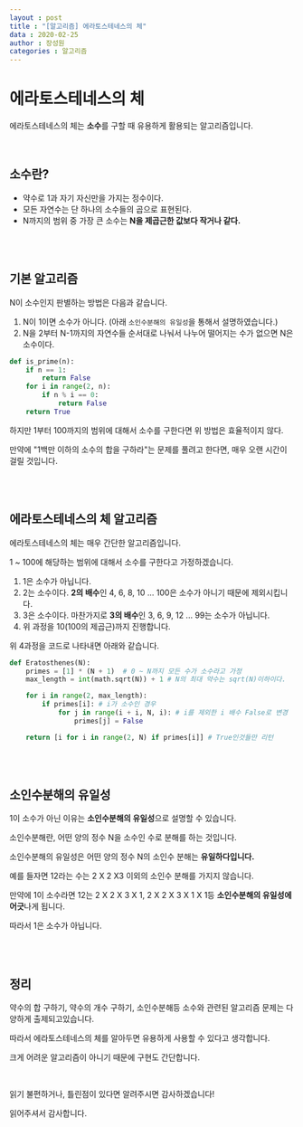 ```yaml
---
layout : post
title : "[알고리즘] 에라토스테네스의 체"
data : 2020-02-25
author : 장성원
categories : 알고리즘
---
```


# 에라토스테네스의 체

에라토스테네스의 체는 **소수**를 구할 때 유용하게 활용되는 알고리즘입니다.

<br>

## 소수란?

- 약수로 1과 자기 자신만을 가지는 정수이다.
- 모든 자연수는 단 하나의 소수들의 곱으로 표현된다.
- N까지의 범위 중 가장 큰 소수는 **N을 제곱근한 값보다 작거나 같다.**

<br>

<br>

## 기본 알고리즘

N이 소수인지 판별하는 방법은 다음과 같습니다.

1. N이 1이면 소수가 아니다. (아래 `소인수분해의 유일성`을 통해서 설명하였습니다.)
2. N을 2부터 N-1까지의 자연수들 순서대로 나눠서 나누어 떨어지는 수가 없으면 N은 소수이다.

```python
def is_prime(n):
    if n == 1:
        return False
    for i in range(2, n):
        if n % i == 0:
            return False
    return True	
```

하지만 1부터 100까지의 범위에 대해서 소수를 구한다면 위 방법은 효율적이지 않다.

만약에 "1백만 이하의 소수의 합을 구하라"는 문제를 풀려고 한다면, 매우 오랜 시간이 걸릴 것입니다.

<br>

<br>

## 에라토스테네스의 체 알고리즘

에라토스테네스의 체는 매우 간단한 알고리즘입니다.

1 ~ 100에 해당하는 범위에 대해서 소수를 구한다고 가정하겠습니다.

1. 1은 소수가 아닙니다. 
2. 2는 소수이다. **2의 배수**인 4, 6, 8, 10 ... 100은 소수가 아니기 때문에 제외시킵니다.
3. 3은 소수이다. 마찬가지로 **3의 배수**인 3, 6, 9, 12 ... 99는 소수가 아닙니다.
4. 위 과정을 10(100의 제곱근)까지 진행합니다.



위 4과정을 코드로 나타내면 아래와 같습니다.

```python
def Eratosthenes(N):
    primes = [1] * (N + 1)  # 0 ~ N까지 모든 수가 소수라고 가정
    max_length = int(math.sqrt(N)) + 1 # N의 최대 약수는 sqrt(N)이하이다.

    for i in range(2, max_length):
        if primes[i]: # i가 소수인 경우
            for j in range(i + i, N, i): # i를 제외한 i 배수 False로 변경
                primes[j] = False

    return [i for i in range(2, N) if primes[i]] # True인것들만 리턴
```

<br>

<br>

## 소인수분해의 유일성

1이 소수가 아닌 이유는 **소인수분해의 유일성**으로 설명할 수 있습니다.

소인수분해란, 어떤 양의 정수 N을 소수인 수로 분해를 하는 것입니다.

소인수분해의 유일성은 어떤 양의 정수 N의 소인수 분해는 **유일하다입니다.**

예를 들자면 12라는 수는 2 X 2 X3 이외의 소인수 분해를 가지지 않습니다.

만약에 1이 소수라면 12는 2 X 2 X 3 X 1, 2 X 2 X 3 X 1 X 1등 **소인수분해의 유일성에 어긋**나게 됩니다.

따라서 1은 소수가 아닙니다.

<br>

<br>

## 정리

약수의 합 구하기, 약수의 개수 구하기, 소인수분해등 소수와 관련된 알고리즘 문제는 다양하게 출제되고있습니다.

따라서 에라토스테네스의 체를 알아두면 유용하게 사용할 수 있다고 생각합니다.

크게 어려운 알고리즘이 아니기 때문에 구현도 간단합니다.

<br>



읽기 불편하거나, 틀린점이 있다면 알려주시면 감사하겠습니다!

읽어주셔서 감사합니다.